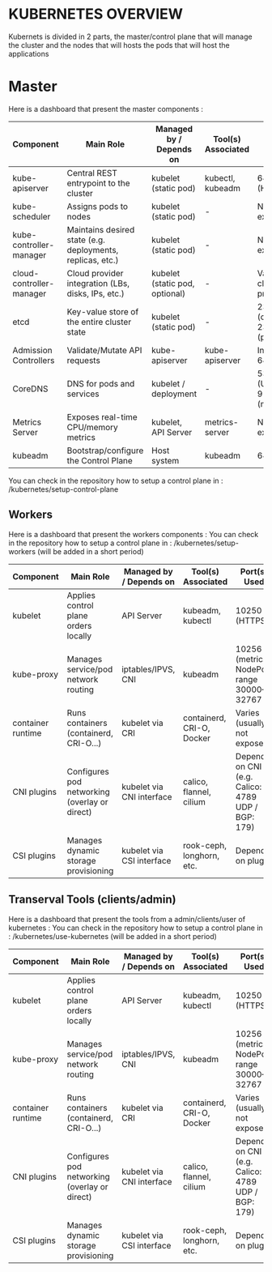 # KUBERNETES OVERVIEW
Kubernets is divided in 2 parts, the master/control plane that will manage the cluster and the nodes that will hosts the pods that will host the applications
# Master
Here is a dashboard that present the master components :

| Component                | Main Role                                                   | Managed by / Depends on        | Tool(s) Associated          | Port(s) Used              |
|--------------------------|-------------------------------------------------------------|--------------------------------|-----------------------------|---------------------------|
| kube-apiserver           | Central REST entrypoint to the cluster                      | kubelet (static pod)           | kubectl, kubeadm            | 6443 (HTTPS)              |
| kube-scheduler           | Assigns pods to nodes                                       | kubelet (static pod)           | -                           | Not exposed               |
| kube-controller-manager  | Maintains desired state (e.g. deployments, replicas, etc.)  | kubelet (static pod)           | -                           | Not exposed               |
| cloud-controller-manager | Cloud provider integration (LBs, disks, IPs, etc.)          | kubelet (static pod, optional) | -                           | Varies by cloud provider  |
| etcd                     | Key-value store of the entire cluster state                 | kubelet (static pod)           | -                           | 2379 (client), 2380 (peer)|
| Admission Controllers    | Validate/Mutate API requests                                | kube-apiserver                 | kube-apiserver              | Included in 6443          |
| CoreDNS                  | DNS for pods and services                                   | kubelet / deployment           | -                           | 53 (UDP/TCP), 9153 (metrics) |
| Metrics Server           | Exposes real-time CPU/memory metrics                        | kubelet, API Server            | metrics-server              | Not directly exposed      |
| kubeadm                  | Bootstrap/configure the Control Plane                       | Host system                    | kubeadm                     | 6443, SSH                 |


You can check in the repository how to setup a control plane in : /kubernetes/setup-control-plane 

## Workers
Here is a dashboard that present the workers components :
You can check in the repository how to setup a control plane in : /kubernetes/setup-workers (will be added in a short period)

| Component          | Main Role                                                    | Managed by / Depends on      | Tool(s) Associated          | Port(s) Used                        |
|--------------------|--------------------------------------------------------------|------------------------------|-----------------------------|-------------------------------------|
| kubelet            | Applies control plane orders locally                         | API Server                   | kubeadm, kubectl            | 10250 (HTTPS)                       |
| kube-proxy         | Manages service/pod network routing                          | iptables/IPVS, CNI           | kubeadm                     | 10256 (metrics), NodePort range 30000–32767 |
| container runtime  | Runs containers (containerd, CRI-O...)                       | kubelet via CRI              | containerd, CRI-O, Docker   | Varies (usually not exposed)       |
| CNI plugins        | Configures pod networking (overlay or direct)                | kubelet via CNI interface    | calico, flannel, cilium     | Depends on CNI (e.g. Calico: 4789 UDP / BGP: 179) |
| CSI plugins        | Manages dynamic storage provisioning                         | kubelet via CSI interface    | rook-ceph, longhorn, etc.   | Depends on plugin                  |



## Transerval Tools (clients/admin)
Here is a dashboard that present the tools from a admin/clients/user of kubernetes :
You can check in the repository how to setup a control plane in : /kubernetes/use-kubernetes (will be added in a short period)

| Component          | Main Role                                                    | Managed by / Depends on      | Tool(s) Associated          | Port(s) Used                        |
|--------------------|--------------------------------------------------------------|------------------------------|-----------------------------|-------------------------------------|
| kubelet            | Applies control plane orders locally                         | API Server                   | kubeadm, kubectl            | 10250 (HTTPS)                       |
| kube-proxy         | Manages service/pod network routing                          | iptables/IPVS, CNI           | kubeadm                     | 10256 (metrics), NodePort range 30000–32767 |
| container runtime  | Runs containers (containerd, CRI-O...)                       | kubelet via CRI              | containerd, CRI-O, Docker   | Varies (usually not exposed)       |
| CNI plugins        | Configures pod networking (overlay or direct)                | kubelet via CNI interface    | calico, flannel, cilium     | Depends on CNI (e.g. Calico: 4789 UDP / BGP: 179) |
| CSI plugins        | Manages dynamic storage provisioning                         | kubelet via CSI interface    | rook-ceph, longhorn, etc.   | Depends on plugin                  |


